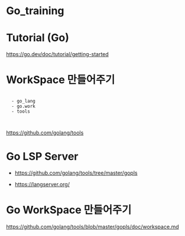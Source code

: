 # Go_training

# Tutorial (Go)

https://go.dev/doc/tutorial/getting-started


# WorkSpace 만들어주기

```

  - go_lang
  - go.work
  - tools  



```

https://github.com/golang/tools



# Go LSP Server


- https://github.com/golang/tools/tree/master/gopls

- https://langserver.org/

# Go WorkSpace 만들어주기


https://github.com/golang/tools/blob/master/gopls/doc/workspace.md

